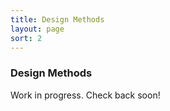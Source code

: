 ```yaml
---
title: Design Methods
layout: page
sort: 2
---
```


### Design Methods

Work in progress. Check back soon!

